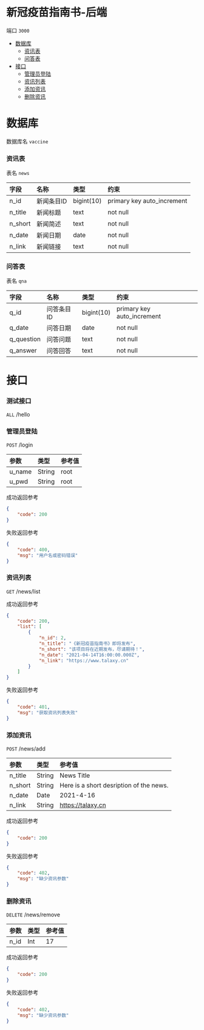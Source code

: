 # 新冠疫苗指南书-后端

端口 `3000`

* [数据库](#数据库)
  * [资讯表](#资讯表)
  * [问答表](#问答表)
* [接口](#接口)
  * [管理员登陆](#管理员登陆)
  * [资讯列表](#资讯列表)
  * [添加资讯](#添加资讯)
  * [删除资讯](#删除资讯)

# 数据库

数据库名 `vaccine`

### 资讯表

表名 `news`

|字段        |名称         |类型        |约束                         |
|:----------|:-----------|:-----------|:---------------------------|
|n_id       |新闻条目ID    |bigint(10)  |primary key auto_increment |
|n_title    |新闻标题      |text        |not null                   |
|n_short    |新闻简述      |text        |not null                   |
|n_date     |新闻日期      |date        |not null                   |
|n_link     |新闻链接      |text        |not null                   |

### 问答表

表名 `qna`

|字段        |名称         |类型        |约束                         |
|:----------|:-----------|:-----------|:---------------------------|
|q_id       |问答条目ID    |bigint(10)  |primary key auto_increment |
|q_date     |问答日期      |date        |not null                   |
|q_question |问答问题      |text        |not null                   |
|q_answer   |问答回答      |text        |not null                   |

# 接口

### 测试接口
`ALL` /hello

### 管理员登陆
`POST` /login

|参数    |类型    |参考值  |
|:------|:------|:------|
|u_name |String |root   |
|u_pwd  |String |root   |

成功返回参考
```json
{
    "code": 200
}
```

失败返回参考
```json
{
    "code": 400,
    "msg": "用户名或密码错误"
}
```

### 资讯列表
`GET` /news/list

成功返回参考
```json
{
    "code": 200,
    "list": [
        {
            "n_id": 2,
            "n_title": "《新冠疫苗指南书》即将发布",
            "n_short": "该项目将在近期发布，尽请期待！",
            "n_date": "2021-04-14T16:00:00.000Z",
            "n_link": "https://www.talaxy.cn"
        }
    ]
}
```

失败返回参考
```json
{
    "code": 401,
    "msg": "获取资讯列表失败"
}
```

### 添加资讯
`POST` /news/add

|参数        |类型    |参考值                                     |
|:----------|:------|:------------------------------------------|
|n_title    |String |News Title                                 |
|n_short    |String |Here is a short desription of the news.    |
|n_date     |Date   |2021-4-16                                  |
|n_link     |String |https://talaxy.cn                          |

成功返回参考
```json
{
    "code": 200
}
```

失败返回参考
```json
{
    "code": 402,
    "msg": "缺少资讯参数"
}
```

### 删除资讯
`DELETE` /news/remove

|参数    |类型    |参考值  |
|:------|:------|:------|
|n_id   |Int    |17     |

成功返回参考
```json
{
    "code": 200
}
```

失败返回参考
```json
{
    "code": 402,
    "msg": "缺少资讯参数"
}
```
